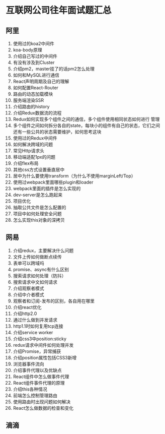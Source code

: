 # 互联网公司往年面试题汇总

## 阿里

1. 使⽤过的koa2中间件
2. koa-body原理
3. 介绍⾃⼰写过的中间件 
4. 有没有涉及到Cluster
5. 介绍pm2，master挂了的话pm2怎么处理
6. 如何和MySQL进⾏通信
7. React声明周期及⾃⼰的理解
8. 如何配置React-Router
9. 路由的动态加载模块
10. 服务端渲染SSR
11. 介绍路由的history
12. 介绍Redux数据流的流程
13. Redux如何实现多个组件之间的通信，多个组件使⽤相同状态如何进⾏ 管理
14. 多个组件之间如何拆分各⾃的state，每块⼩的组件有⾃⼰的状态，它们之间还有⼀些公共的状态需要维护，如何思考这块
15. 使⽤过的Redux中间件
16. 如何解决跨域的问题
17. 常⻅Http请求头
18. 移动端适配1px的问题 
19. 介绍flex布局
20. 其他css⽅式设置垂直居中
21. 居中为什么要使⽤transform（为什么不使⽤marginLeft/Top）
22. 使⽤过webpack⾥⾯哪些plugin和loader
23. webpack⾥⾯的插件是怎么实现的
24. dev-server是怎么跑起来
25. 项⽬优化
26. 抽取公共⽂件是怎么配置的
27. 项⽬中如何处理安全问题
28. 怎么实现this对象的深拷⻉


## 网易

1. 介绍redux，主要解决什么问题
2. ⽂件上传如何做断点续传
3. 表单可以跨域吗
4. promise、async有什么区别
5. 搜索请求如何处理（防抖）
6. 搜索请求中⽂如何请求
7. 介绍观察者模式
8. 介绍中介者模式
9. 观察者和订阅-发布的区别，各⾃⽤在哪⾥
10. 介绍react优化
11. 介绍http2.0
12. 通过什么做到并发请求
13. http1.1时如何复⽤tcp连接
14. 介绍service worker
15. 介绍css3中position:sticky
16. redux请求中间件如何处理并发
17. 介绍Promise，异常捕获
18. 介绍position属性包括CSS3新增
19. 浏览器事件流向
20. 介绍事件代理以及优缺点
21. React组件中怎么做事件代理
22. React组件事件代理的原理
23. 介绍this各种情况
24. 前端怎么控制管理路由
25. 使⽤路由时出现问题如何解决
26. React怎么做数据的检查和变化

## 滴滴